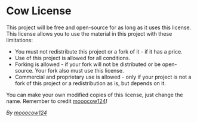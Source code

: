 # Cow License

This project will be free and open-source for as long as it uses this license.
This license allows you to use the material in this project with these limitations:

* You must not redistribute this project or a fork of it - if it has a price.
* Use of this project is allowed for all conditions.
* Forking is allowed - if your fork will not be distributed or be open-source. Your fork also must use this license.
* Commercial and proprietary use is allowed - only if your project is not a fork of this project or a redistribution as is, but depends on it.

You can make your own modified copies of this license, just change the name.
Remember to credit [mooocow124](https://github.com/mooocow124)!

*By [mooocow124](https://github.com/mooocow124)*
